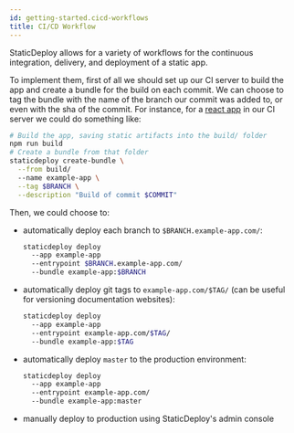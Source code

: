 ```yaml
---
id: getting-started.cicd-workflows
title: CI/CD Workflow
---
```


StaticDeploy allows for a variety of workflows for the continuous integration,
delivery, and deployment of a static app.

To implement them, first of all we should set up our CI server to build the app
and create a bundle for the build on each commit. We can choose to tag the
bundle with the name of the branch our commit was added to, or even with the sha
of the commit. For instance, for a
[react app](https://github.com/facebook/create-react-app) in our CI server we
could do something like:

```sh
# Build the app, saving static artifacts into the build/ folder
npm run build
# Create a bundle from that folder
staticdeploy create-bundle \
  --from build/
  --name example-app \
  --tag $BRANCH \
  --description "Build of commit $COMMIT"
```

Then, we could choose to:

- automatically deploy each branch to `$BRANCH.example-app.com/`:

  ```sh
  staticdeploy deploy
    --app example-app
    --entrypoint $BRANCH.example-app.com/
    --bundle example-app:$BRANCH
  ```

- automatically deploy git tags to `example-app.com/$TAG/` (can be useful for
  versioning documentation websites):

  ```sh
  staticdeploy deploy
    --app example-app
    --entrypoint example-app.com/$TAG/
    --bundle example-app:$TAG
  ```

- automatically deploy `master` to the production environment:

  ```sh
  staticdeploy deploy
    --app example-app
    --entrypoint example-app.com/
    --bundle example-app:master
  ```

- manually deploy to production using StaticDeploy's admin console
